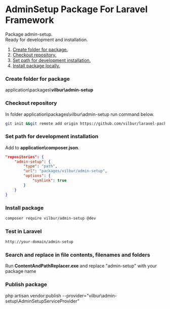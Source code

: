 # AdminSetup Package For Laravel Framework
Package admin-setup.<br>
Ready for development and installation.

1. [Create folder for package.](#create-folder-for-package)<br>
2. [Checkout repository.](#checkout-repository)<br>
3. [Set path for development installation.](#set-path-for-development-installation)<br>
4. [Install package locally.](#install-package-locally)<br>


### Create folder for package
application\packages\\__vilbur\admin-setup__


### Checkout repository
In folder application\packages\vilbur\admin-setup run command below.
``` bash
git init &&git remote add origin https://github.com/vilbur/laravel-package-admin-setup.git &&git pull origin master
```


### Set path for development installation
Add to __application\composer.json__.
``` json
"repositories": {
    "admin-setup": {
        "type": "path",
        "url": "packages/vilbur/admin-setup",
        "options": {
            "symlink": true
        }
    }
}
```

### Install package
``` bash
composer require vilbur/admin-setup @dev
```

### Test in Laravel
``` html
http://your-domain/admin-setup
```

### Search and replace in file contents, filenames and folders
Run __ContentAndPathReplacer.exe__ and replace "admin-setup" with your package name


### Publish package
php artisan vendor:publish --provider="vilbur\admin-setup\AdminSetupServiceProvider"
